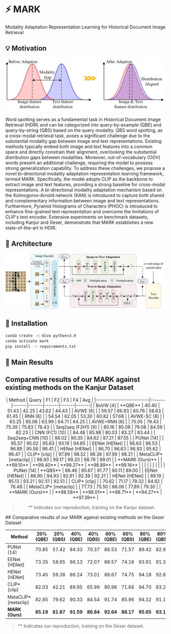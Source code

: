 # :zap: MARK
Modality Adaptation Representation Learning for Historical Document Image Retrieval


## 💡 Motivation

<p align="center">
    <img src="figs/fig1.jpg" alt="overview" width="800" />
</p>
Word spotting serves as a fundamental task in Historical Document Image Retrieval (HDIR) and can be categorized into query-by-example (QBE) and query-by-string (QBS) based on the query modality. QBS word spotting, as a cross-modal retrieval task, poses a significant challenge due to the substantial modality gap between image and text representations. Existing methods typically embed both image and text features into a common space and directly constrain their alignment, overlooking the substantial distribution gaps between modalities. Moreover, out-of-vocabulary (OOV) words present an additional challenge, requiring the model to possess strong generalization capability. To address these challenges, we propose a novel bi-directional modality adaptation representation learning framework, termed MARK. Specifically, the model adopts CLIP as the backbone to extract image and text features, providing a strong baseline for cross-modal representations. A bi-directional modality adaptation mechanism based on the Kolmogorov-Arnold network (KAN) is introduced to capture both shared and complementary information between image and text representations. Furthermore, Pyramid Histograms of Characters (PHOC) is introduced to enhance fine-grained text representation and overcome the limitations of CLIP's text encoder. Extensive experiments on benchmark datasets, including Kanjur and Geser, demonstrate that MARK establishes a new state-of-the-art in HDIR.

## 🤖 Architecture

<p align="center">
    <img src="figs/model.jpg" alt="overview" width="800" />
</p>

## 🔨 Installation
```bash
conda create -n diva python=3.9
conda activate mark
pip install -r requirements.txt
```
## 🌟 Main Results

## Comparative results of our MARK against existing methods on the Kanjur Dataset
<div align="center">
| Method                   | Query | F1    | F2    | F3    | F4    | Avg   |
|--------------------------|-------|-------|-------|-------|-------|-------|
| BoVW [4]                 | **QBE** | 40.40 | 51.43 | 42.25 | 43.62 | 44.43 |
| AVWE [6]                 |       | 59.57 | 66.83 | 60.76 | 58.63 | 61.45 |
| RNN [6]                  |       | 54.54 | 62.05 | 53.30 | 60.82 | 57.68 |
| AVWE-SC [8]              |       | 63.25 | 65.06 | 63.99 | 64.71 | 64.25 |
| AVWE+RNN [6]             |       | 75.05 | 79.43 | 75.39 | 75.83 | 76.43 |
| Seq2seq (F2H1) [9]       |       | 80.16 | 85.08 | 79.08 | 84.59 | 82.23 |
| CNN (FC1) [10]           |       | 84.48 | 85.98 | 80.03 | 83.27 | 83.44 |
| Seq2seq+CNN [10]         |       | 88.02 | 90.35 | 84.62 | 87.21 | 87.55 |
| PUNet [14]               |       | 95.57 | 95.02 | 95.63 | 93.19 | 94.85 |
| EENet [HENet]            |       | 96.63 | 96.53 | 96.89 | 95.58 | 96.41 |
| HENet [HENet]            |       | 96.70 | 96.63 | 96.92 | 95.62 | 96.47 |
| CLIP* [clip]             |       | 97.99 | 98.52 | 98.36 | 97.99 | 98.21 |
| MetaCLIP* [metaclip]     |       | 98.90 | 99.17 | 99.20 | 98.76 | 99.01 |
| **MARK (Ours)**          |       | **99.10** | **99.40** | **99.27** | **98.89** | **99.16** |
|                          |       |        |        |        |        |        |
| PUNet [14]               | **QBS** | 88.46 | 85.67 | 91.77 | 90.11 | 89.00 |
| EENet [HENet]            |       | 88.90 | 94.93 | 92.61 | 92.39 | 92.21 |
| HENet [HENet]            |       | 89.19 | 95.13 | 93.21 | 92.51 | 92.51 |
| CLIP* [clip]             |       | 70.62 | 71.17 | 79.32 | 84.82 | 76.48 |
| MetaCLIP* [metaclip]     |       | 77.73 | 75.50 | 86.06 | 77.89 | 79.30 |
| **MARK (Ours)**          |       | **98.58** | **98.01** | **98.71** | **94.27** | **97.39** |

> *\* Indicates our reproduction, training on the Kanjur dataset.
</div>
## Comparative results of our MARK against existing methods on the Geser Dataset

| Method                   | 20% (QBE) | 20% (QBS) | 40% (QBE) | 40% (QBS) | 60% (QBE) | 60% (QBS) | 80% (QBE) | 80% (QBS) |
|--------------------------|-----------|-----------|-----------|-----------|-----------|-----------|-----------|-----------|
| PUNet [14]               | 70.85      | 57.42      | 84.33      | 70.37      | 86.53      | 71.57      | 89.42      | 82.96      |
| EENet [HENet]            | 73.35      | 58.65      | 86.13      | 72.07      | 88.57      | 74.16      | 93.91      | 91.38      |
| HENet [HENet]            | 73.45      | 59.38      | 86.24      | 73.01      | 88.67      | 74.75      | 94.18      | 92.83      |
| CLIP* [clip]             | 82.03      | 42.21      | 89.95      | 65.99      | 90.98      | 71.66      | 94.70      | 83.28      |
| MetaCLIP* [metaclip]     | 82.85      | 79.62      | 90.33      | 84.54      | 91.74      | 85.96      | 94.32      | 91.10      |
| **MARK (Ours)**          | **85.19**  | **81.87**  | **91.59**  | **86.84**  | **92.64**  | **88.17**  | **95.65**  | **93.18**  |

> *\* Indicates our reproduction, training on the Geser dataset.



